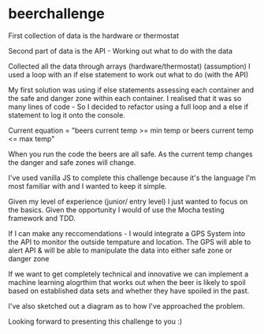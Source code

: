 # beerchallenge
First collection of data is the hardware or thermostat

Second part of data is the API - Working out what to do with the data 

Collected all the data through arrays (hardware/thermostat) (assumption) I used a loop with an if else statement to work out what to do (with the API)

My first solution was using if else statements assessing each container and the safe and danger zone within each container. I realised that it was so many lines of code - So I decided to refactor using a full loop and a else if statement to log it onto the console.

Current equation = "beers current temp >= min temp or beers current temp <= max temp"

When you run the code the beers are all safe. As the current temp changes the danger and safe zones will change.

I've used vanilla JS to complete this challenge because it's the language I'm most familiar with and I wanted to keep it simple. 

Given my level of experience (junior/ entry level) I just wanted to focus on the basics. Given the opportunity I would of use the Mocha testing framework and TDD.

If I can make any reccomendations - I would integrate a GPS System into the API to monitor the outside tempature and location. The GPS will able to alert API & will be able to manipulate the data into either safe zone or danger zone

If we want to get completely technical and innovative we can implement a machine learning alogrthim that works out when the beer is likely to spoil based on established data sets and whether they have spoiled in the past. 

I've also sketched out a diagram as to how I've approached the problem.

Looking forward to presenting this challenge to you :) 
